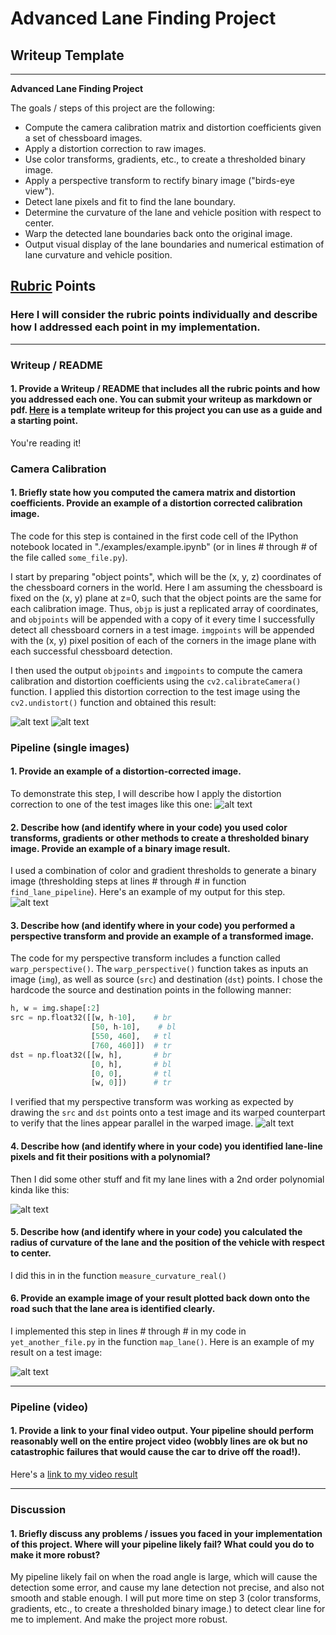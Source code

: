 # **Advanced Lane Finding Project** 

## Writeup Template

---

**Advanced Lane Finding Project**

The goals / steps of this project are the following:

* Compute the camera calibration matrix and distortion coefficients given a set of chessboard images.
* Apply a distortion correction to raw images.
* Use color transforms, gradients, etc., to create a thresholded binary image.
* Apply a perspective transform to rectify binary image ("birds-eye view").
* Detect lane pixels and fit to find the lane boundary.
* Determine the curvature of the lane and vehicle position with respect to center.
* Warp the detected lane boundaries back onto the original image.
* Output visual display of the lane boundaries and numerical estimation of lane curvature and vehicle position.

[//]: # (Image References)

[image1]: ./output_images/chessboard_original.jpg "chessboard Original"
[image2]: ./output_images/chessboard_undistort.jpg "chessboard Undistorted"
[image3]: ./output_images/undistort.jpg "undistort"
[image4]: ./output_images/before_Perspective.jpg "before_Perspective"
[image5]: ./output_images/after_Perspective.jpg "after_Perspective"
[image6]: ./output_images/screenshot.png "Output"
[image7]: ./output_images/binary_image6.png "Output"
[video1]: ./output_images/project_video.mp4 "Video"

## [Rubric](https://review.udacity.com/#!/rubrics/571/view) Points

### Here I will consider the rubric points individually and describe how I addressed each point in my implementation.  

---

### Writeup / README

#### 1. Provide a Writeup / README that includes all the rubric points and how you addressed each one.  You can submit your writeup as markdown or pdf.  [Here](https://github.com/udacity/CarND-Advanced-Lane-Lines/blob/master/writeup_template.md) is a template writeup for this project you can use as a guide and a starting point.  

You're reading it!

### Camera Calibration

#### 1. Briefly state how you computed the camera matrix and distortion coefficients. Provide an example of a distortion corrected calibration image.

The code for this step is contained in the first code cell of the IPython notebook located in "./examples/example.ipynb" (or in lines # through # of the file called `some_file.py`).  

I start by preparing "object points", which will be the (x, y, z) coordinates of the chessboard corners in the world. Here I am assuming the chessboard is fixed on the (x, y) plane at z=0, such that the object points are the same for each calibration image.  Thus, `objp` is just a replicated array of coordinates, and `objpoints` will be appended with a copy of it every time I successfully detect all chessboard corners in a test image.  `imgpoints` will be appended with the (x, y) pixel position of each of the corners in the image plane with each successful chessboard detection.  

I then used the output `objpoints` and `imgpoints` to compute the camera calibration and distortion coefficients using the `cv2.calibrateCamera()` function.  I applied this distortion correction to the test image using the `cv2.undistort()` function and obtained this result: 

![alt text][image1] ![alt text][image2]

### Pipeline (single images)

#### 1. Provide an example of a distortion-corrected image.

To demonstrate this step, I will describe how I apply the distortion correction to one of the test images like this one:
![alt text][image3]

#### 2. Describe how (and identify where in your code) you used color transforms, gradients or other methods to create a thresholded binary image.  Provide an example of a binary image result.

I used a combination of color and gradient thresholds to generate a binary image (thresholding steps at lines # through # in function `find_lane_pipeline`).  Here's an example of my output for this step.  
![alt text][image7]


#### 3. Describe how (and identify where in your code) you performed a perspective transform and provide an example of a transformed image.

The code for my perspective transform includes a function called `warp_perspective()`.  The `warp_perspective()` function takes as inputs an image (`img`), as well as source (`src`) and destination (`dst`) points.  I chose the hardcode the source and destination points in the following manner:

```python
h, w = img.shape[:2]
src = np.float32([[w, h-10],    # br
                  [50, h-10],    # bl
                  [550, 460],   # tl
                  [760, 460]])  # tr
dst = np.float32([[w, h],       # br
                  [0, h],       # bl
                  [0, 0],       # tl
                  [w, 0]])      # tr
```

I verified that my perspective transform was working as expected by drawing the `src` and `dst` points onto a test image and its warped counterpart to verify that the lines appear parallel in the warped image.
![alt text][image4]

#### 4. Describe how (and identify where in your code) you identified lane-line pixels and fit their positions with a polynomial?
Then I did some other stuff and fit my lane lines with a 2nd order polynomial kinda like this:

![alt text][image5]

#### 5. Describe how (and identify where in your code) you calculated the radius of curvature of the lane and the position of the vehicle with respect to center.

I did this in in the function `measure_curvature_real()`

#### 6. Provide an example image of your result plotted back down onto the road such that the lane area is identified clearly.

I implemented this step in lines # through # in my code in `yet_another_file.py` in the function `map_lane()`.  Here is an example of my result on a test image:

![alt text][image6]

---

### Pipeline (video)

#### 1. Provide a link to your final video output.  Your pipeline should perform reasonably well on the entire project video (wobbly lines are ok but no catastrophic failures that would cause the car to drive off the road!).

Here's a [link to my video result](./output_images/project_video_result.mp4)

---

### Discussion

#### 1. Briefly discuss any problems / issues you faced in your implementation of this project.  Where will your pipeline likely fail?  What could you do to make it more robust?

My pipeline likely fail on when the road angle is large, which will cause the detection some error, and cause my lane detection not precise, and also not smooth and stable enough.
I will put more time on step 3 (color transforms, gradients, etc., to create a thresholded binary image.) to detect clear line for me to implement. And make the project more robust.



